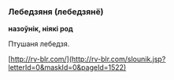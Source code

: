 ### Лебедзяня (лебедзянё)
**назоўнік, ніякі род**

Птушаня лебедзя.

<a rel="author">[http://rv-blr.com/](http://rv-blr.com/slounik.jsp?letterId=0&maskId=0&pageId=1522)</a>
